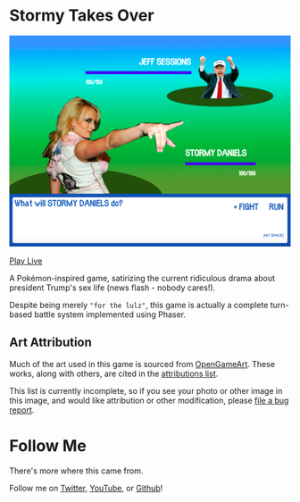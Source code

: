 # Stormy Takes Over
![Screenshot](screenshots/screenshot.png)

[Play Live](https://thosakwe.github.io/stormy-takes-over)

A Pokémon-inspired game, satirizing the current ridiculous
drama about president Trump's sex life
(news flash - nobody cares!).

Despite being merely `"for the lulz"`, this game is actually
a complete turn-based battle system implemented using
Phaser.

## Art Attribution
Much of the art used in this game is sourced from
[OpenGameArt](http://opengameart.org). These works,
along with others, are cited in the
[attributions list](ATTRIBUTIONS.md).

This list is currently incomplete, so if you see your photo
or other image in this image, and would like attribution or
other modification, please
[file a bug report](https://github.com/thosakwe/stormy-takes-over/issues).

# Follow Me
There's more where this came from.

Follow me on
[Twitter](https://twitter.com/thosakwe),
[YouTube](https://www.youtube.com/channel/UC8KR8RVM2wNq8auc7AOAgDA),
or [Github](https://github.com/thosakwe)!